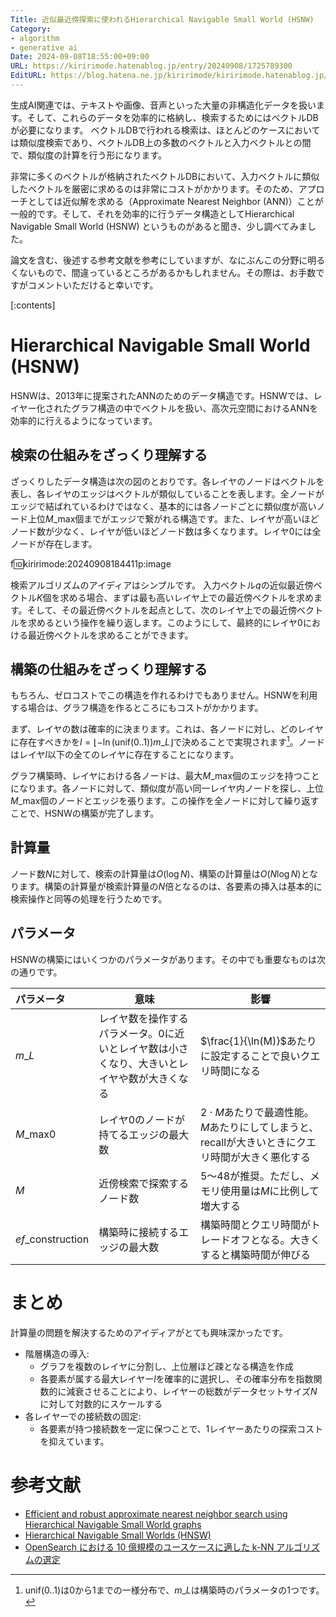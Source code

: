 ```yaml
---
Title: 近似最近傍探索に使われるHierarchical Navigable Small World (HSNW)
Category:
- algorithm
- generative ai
Date: 2024-09-08T18:55:00+09:00
URL: https://kiririmode.hatenablog.jp/entry/20240908/1725789300
EditURL: https://blog.hatena.ne.jp/kiririmode/kiririmode.hatenablog.jp/atom/entry/6802340630904747827
---
```


生成AI関連では、テキストや画像、音声といった大量の非構造化データを扱います。そして、これらのデータを効率的に格納し、検索するためにはベクトルDBが必要になります。
ベクトルDBで行われる検索は、ほとんどのケースにおいては類似度検索であり、ベクトルDB上の多数のベクトルと入力ベクトルとの間で、類似度の計算を行う形になります。

非常に多くのベクトルが格納されたベクトルDBにおいて、入力ベクトルに類似したベクトルを厳密に求めるのは非常にコストがかかります。そのため、アプローチとしては近似解を求める（Approximate Nearest Neighbor (ANN)）ことが一般的です。そして、それを効率的に行うデータ構造としてHierarchical Navigable Small World (HSNW) というものがあると聞き、少し調べてみました。

論文を含む、後述する参考文献を参考にしていますが、なにぶんこの分野に明るくないもので、間違っているところがあるかもしれません。その際は、お手数ですがコメントいただけると幸いです。

[:contents]

# Hierarchical Navigable Small World (HSNW)

HSNWは、2013年に提案されたANNのためのデータ構造です。HSNWでは、レイヤー化されたグラフ構造の中でベクトルを扱い、高次元空間におけるANNを効率的に行えるようになっています。

## 検索の仕組みをざっくり理解する

ざっくりしたデータ構造は次の図のとおりです。各レイヤのノードはベクトルを表し、各レイヤのエッジはベクトルが類似していることを表します。全ノードがエッジで結ばれているわけではなく、基本的には各ノードごとに類似度が高いノード上位$M\_{\text{max}}$個までがエッジで繋がれる構造です。また、レイヤが高いほどノード数が少なく、レイヤが低いほどノード数は多くなります。レイヤ0には全ノードが存在します。

f:id:kiririmode:20240908184411p:image

検索アルゴリズムのアイディアはシンプルです。
入力ベクトル$q$の近似最近傍ベクトル$K$個を求める場合、まずは最も高いレイヤ上での最近傍ベクトルを求めます。そして、その最近傍ベクトルを起点として、次のレイヤ上での最近傍ベクトルを求めるという操作を繰り返します。このようにして、最終的にレイヤ0における最近傍ベクトルを求めることができます。

## 構築の仕組みをざっくり理解する

もちろん、ゼロコストでこの構造を作れるわけでもありません。HSNWを利用する場合は、グラフ構造を作るところにもコストがかかります。

まず、レイヤの数は確率的に決まります。これは、各ノードに対し、どのレイヤに存在すべきかを$l=\lfloor -\ln \left( \text{unif}(0..1)\right) m\_{L} \rfloor$で決めることで実現されます[^1]。ノードはレイヤ$l$以下の全てのレイヤに存在することになります。

[^1]: $\text{unif}(0..1)$は0から1までの一様分布で、$m\_{L}$は構築時のパラメータの1つです。

グラフ構築時、レイヤにおける各ノードは、最大$M\_{\text{max}}$個のエッジを持つことになります。各ノードに対して、類似度が高い同一レイヤ内ノードを探し、上位$M\_{\text{max}}$個のノードとエッジを張ります。この操作を全ノードに対して繰り返すことで、HSNWの構築が完了します。

## 計算量

ノード数$N$に対して、検索の計算量は$O(\log N)$、構築の計算量は$O(N \log N)$となります。構築の計算量が検索計算量の$N$倍となるのは、各要素の挿入は基本的に検索操作と同等の処理を行うためです。

## パラメータ

HSNWの構築にはいくつかのパラメータがあります。その中でも重要なものは次の通りです。

| パラメータ | 意味                                                                                          | 影響                                                         |
| :--------- | --------------------------------------------------------------------------------------------- | ------------------------------------------------------------ |
| $m\_{L}$    | レイヤ数を操作するパラメータ。$0$に近いとレイヤ数は小さくなり、大きいとレイヤや数が大きくなる | $\frac{1}{\ln(M)}$あたりに設定することで良いクエリ時間になる |
| $M\_{\text{max}0}$      | レイヤ0のノードが持てるエッジの最大数 | $2\cdot M$あたりで最適性能。$M$あたりにしてしまうと、recallが大きいときにクエリ時間が大きく悪化する |
| $M$ | 近傍検索で探索するノード数 | 5〜48が推奨。ただし、メモリ使用量は$M$に比例して増大する |
| $ef\_{\text{construction}}$ | 構築時に接続するエッジの最大数 | 構築時間とクエリ時間がトレードオフとなる。大きくすると構築時間が伸びる |

# まとめ

計算量の問題を解決するためのアイディアがとても興味深かったです。

- 階層構造の導入:
  - グラフを複数のレイヤに分割し、上位層ほど疎となる構造を作成
  - 各要素が属する最大レイヤー$l$を確率的に選択し、その確率分布を指数関数的に減衰させることにより、レイヤーの総数がデータセットサイズ$N$に対して対数的にスケールする
- 各レイヤーでの接続数の固定:
  - 各要素が持つ接続数を一定に保つことで、1レイヤーあたりの探索コストを抑えています。

# 参考文献

- [Efficient and robust approximate nearest neighbor search using Hierarchical Navigable Small World graphs](https://www.eecs.umich.edu/courses/eecs584/static\_files/papers/1603.09320.pdf)
- [Hierarchical Navigable Small Worlds (HNSW)](https://www.pinecone.io/learn/series/faiss/hnsw/)
- [OpenSearch における 10 億規模のユースケースに適した k-NN アルゴリズムの選定](https://aws.amazon.com/jp/blogs/news/choose-the-k-nn-algorithm-for-your-billion-scale-use-case-with-opensearch/)
